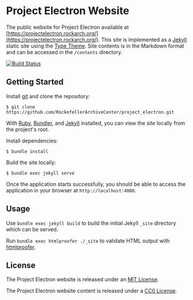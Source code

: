 # Project Electron Website

The public website for Project Electron available at [https://projectelectron.rockarch.org/](https://projectelectron.rockarch.org/). This site is implemented as a [Jekyll](https://jekyllrb.com/) static site using the [Type Theme](https://github.com/rohanchandra/type-theme). Site contents is in the Markdown format and can be accessed in the `/contents` directory.

[![Build Status](https://travis-ci.com/RockefellerArchiveCenter/project_electron.svg?branch=gh-pages)](https://travis-ci.org/RockefellerArchiveCenter/project_electron)

## Getting Started
Install [git](https://git-scm.com/) and clone the repository:

    $ git clone https://github.com/RockefellerArchiveCenter/project_electron.git

With [Ruby](https://www.ruby-lang.org/en/documentation/installation/), [Bundler](https://bundler.io/), and [Jekyll](https://jekyllrb.com/) installed, you can view the site locally from the project's root.

Install dependencies:

    $ bundle install

Build the site locally:

    $ bundle exec jekyll serve

Once the application starts successfully, you should be able to access the application in your browser at `http://localhost:4000`.

## Usage
Use `bundle exec jekyll build` to build the initial Jekyll `_site` directory which can be served.

Run `bundle exec htmlproofer ./_site` to validate HTML output with [htmlproofer](https://github.com/gjtorikian/html-proofer).

## License

The Project Electron website is released under an [MIT License](LICENSE).

The Project Electron website content is released under a [CC0 License](LICENSE-CC0.md).
